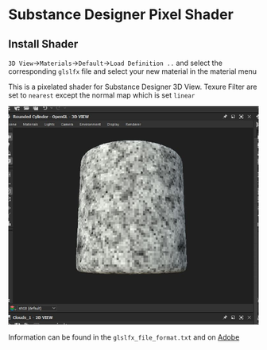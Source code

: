 # Substance Designer Pixel Shader

## Install Shader
`3D View`->`Materials`->`Default`->`Load Definition ..` and select the corresponding `glslfx` file and select your new
material in the material menu

This is a pixelated shader for Substance Designer 3D View.
Texure Filter are set to `nearest` except the normal map which is set `linear`

![Pixelated 3D View](/images/pixelated_3D_View.jpg)

Information can be found in the `glslfx_file_format.txt` and on [Adobe](https://helpx.adobe.com/substance-3d-designer/interface/3d-view/glslfx-shaders.html)


